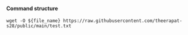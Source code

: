 #### Command structure

```shell
wget -O ${file_name} https://raw.githubusercontent.com/theerapat-s28/public/main/test.txt
```
